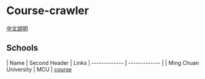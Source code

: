 Course-crawler
================
[中文說明](README-zh.md)

## Schools
| Name  | Second Header | Links
| ------------- | ------------- |
| Ming Chuan University  | MCU  | [course](../../tree/mcu)
